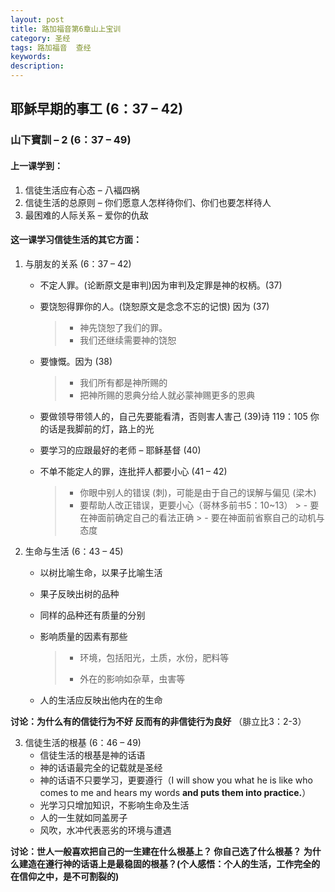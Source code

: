 ```yaml
---
layout: post
title: 路加福音第6章山上宝训
category: 圣经
tags: 路加福音  查经
keywords: 
description: 
---
```

<h2>耶穌早期的事工 (6：37 – 42)</h2>      
<h3>山下寶訓 – 2 (6：37 – 49)</h3>  
<h4>上一课学到：</h4>    

1.	信徒生活应有心态 – 八褔四祸
2.	信徒生活的总原则 – 你们愿意人怎样待你们、你们也要怎样待人
3.	最困难的人际关系 – 爱你的仇敌     

<h4>这一课学习信徒生活的其它方面：</h4>   

1.	与朋友的关系 (6：37 – 42)   
    -	不定人罪。(论断原文是审判)因为审判及定罪是神的权柄。(37)   
    -	要饶恕得罪你的人。(饶恕原文是念念不忘的记恨) 因为 (37)     
    
        > *	神先饶恕了我们的罪。   
        > *	我们还继续需要神的饶恕   
    -	要慷慨。因为 (38)
        >    * 我们所有都是神所赐的   
        >    * 把神所赐的恩典分给人就必蒙神赐更多的恩典    
    -	要做领导带领人的，自己先要能看清，否则害人害己 (39)诗 119：105 你的话是我脚前的灯，路上的光    
    - 要学习的应跟最好的老师 – 耶稣基督 (40)   
    - 不单不能定人的罪，连批抨人都要小心 (41 – 42)   
        > *	你眼中别人的错误 (刺)，可能是由于自己的误解与偏见 (梁木)
        > *	要帮助人改正错误，更要小心（哥林多前书5：10~13）
            >    - 要在神面前确定自己的看法正确
            >    - 要在神面前省察自己的动机与态度   

2.	生命与生活 (6：43 – 45)   

    -	以树比喻生命，以果子比喻生活   
    -	果子反映出树的品种    
    -	同样的品种还有质量的分别   
    -	影响质量的因素有那些
	    > * 环境，包括阳光，土质，水份，肥料等
	    > - 外在的影响如杂草，虫害等   

    -	人的生活应反映出他内在的生命    

**讨论：为什么有的信徒行为不好
	反而有的非信徒行为良好**     （腓立比3：2-3）

3.	信徒生活的根基 (6：46 – 49)   
    -	信徒生活的根基是神的话语
    -	神的话语最完全的记载就是圣经
    -	神的话语不只要学习，更要遵行（I will show you what he is like who comes to me and hears my words **and puts them into practice.**）
    -	光学习只增加知识，不影响生命及生活
    -	人的一生就如同盖房子
    -	风吹，水冲代表恶劣的环境与遭遇       

**讨论：世人一般喜欢把自己的一生建在什么根基上？
	你自己选了什么根基？
	为什么建造在遵行神的话语上是最稳固的根基？(个人感悟：个人的生活，工作完全的在信仰之中，是不可割裂的)**

